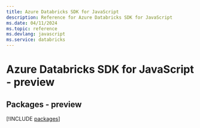 ```yaml
---
title: Azure Databricks SDK for JavaScript
description: Reference for Azure Databricks SDK for JavaScript
ms.date: 04/11/2024
ms.topic: reference
ms.devlang: javascript
ms.service: databricks
---
```

# Azure Databricks SDK for JavaScript - preview
## Packages - preview
[!INCLUDE [packages](databricks-index.md)]